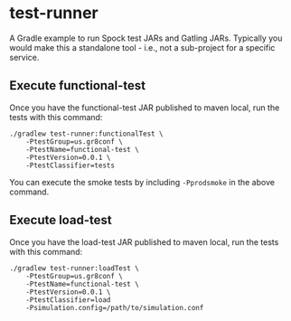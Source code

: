 # test-runner

A Gradle example to run Spock test JARs and Gatling JARs.  Typically you would make this a standalone tool - 
i.e., not a sub-project for a specific service.

## Execute functional-test

Once you have the functional-test JAR published to maven local, run the tests with this command:

	./gradlew test-runner:functionalTest \
		-PtestGroup=us.gr8conf \
		-PtestName=functional-test \
		-PtestVersion=0.0.1 \
		-PtestClassifier=tests
		
You can execute the smoke tests by including `-Pprodsmoke` in the above command.

## Execute load-test

Once you have the load-test JAR published to maven local, run the tests with this command:

	./gradlew test-runner:loadTest \
		-PtestGroup=us.gr8conf \
		-PtestName=functional-test \
		-PtestVersion=0.0.1 \
		-PtestClassifier=load
		-Psimulation.config=/path/to/simulation.conf
